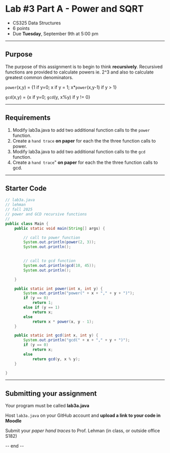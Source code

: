 # Lab #3 Part A - Power and SQRT
- CS325 Data Structures  
- 6 points
- Due **Tuesday**, September 9th at 5:00 pm

---

## Purpose

The purpose of this assignment is to begin to think **recursively**. 
Recursived functions are provided to calculate powers ie. 2^3 and also
to calculate greatest common denominators.

`power`(x,y) = {1 if y=0; x if y = 1; x*`power`(x,y-1) if y > 1}

`gcd`(x,y) = {x if y=0; `gcd`(y, x%y) if y != 0}


---

## Requirements
1. Modify lab3a.java to add two additional function calls to the `power` function.
2. Create a `hand trace` **on paper** for each the the three function calls to power.
3. Modify lab3a.java to add two additional function calls to the `gcd` function.
4. Create a `hand trace`" **on paper** for each the the three function calls to gcd.

---


## Starter Code

```java
// lab3a.java
// lehman
// fall 2025
// power and GCD recursive functions
//
public class Main {
    public static void main(String[] args) {

        // call to power function
        System.out.println(power(2, 3));
        System.out.println();

        
        // call to gcd function
        System.out.println(gcd(10, 45));
        System.out.println();

    }

    public static int power(int x, int y) {
        System.out.println("power(" + x + "," + y + ")");
        if (y == 0)
            return 1;
        else if (y == 1)
            return x;
        else
            return x * power(x, y - 1);
    }

    public static int gcd(int x, int y) {
        System.out.println("gcd(" + x + "," + y + ")");
        if (y == 0)
            return x;
        else
            return gcd(y, x % y);
    }

}
```

---
## Submitting your assignment

Your program must be called **lab3a.java**

Host `lab3a.java` on your GitHub account and **upload a link to your code in Moodle**

Submit your *paper hand traces* to Prof. Lehman (in class, or outside office S182)

-- end --
